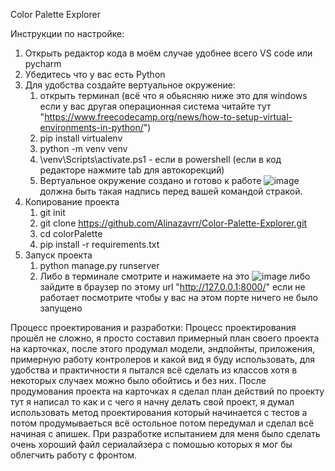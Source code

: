 Color Palette Explorer

Инструкции по настройке:
1) Открыть редактор кода в моём случае удобнее всего VS code или pycharm
2) Убедитесь что у вас есть Python
3) Для удобства создайте вертуальное окружение:
   1. открыть терминал (всё что я обьясняю ниже это для windows если у вас другая операционная система читайте тут "https://www.freecodecamp.org/news/how-to-setup-virtual-environments-in-python/")
   2. pip install virtualenv
   3. python -m venv venv
   4. \venv\Scripts\activate.ps1 - если в powershell (если в код редакторе нажмите tab для автокорекций)
   5. Вертуальное окружение создано и готово к работе ![image](https://github.com/Alinazavrr/Color-Palette-Explorer/assets/92854859/ba1e8c55-e63b-4809-a6df-22094e42c3e2) должна быть такая надпись перед вашей командой стракой.
4) Копирование проекта
   1. git init
   2. git clone https://github.com/Alinazavrr/Color-Palette-Explorer.git
   3. cd colorPalette
   4. pip install -r requirements.txt
5) Запуск проекта
   1) python manage.py runserver
   2) Либо в терминале смотрите и нажимаете на это ![image](https://github.com/Alinazavrr/Color-Palette-Explorer/assets/92854859/db333a26-0457-4e16-8c93-01d6f7bbee8c)
либо зайдите в браузер по этому url "http://127.0.0.1:8000/"    если не работает посмотрите чтобы у вас на этом порте ничего не было запущено



Процесс проектирования и разработки:
Процесс проектирования прошёл не сложно, я просто составил примерный план своего проекта на карточках, после этого продумал модели, эндпойнты, приложения, примерную работу контролеров и какой вид я буду использовать, для удобства и практичности я пытался всё сделать из классов хотя в некоторых случаех можно было обойтись и без них. После продумования проекта на карточках я сделал план действий по проекту тут я написал то как и с чего я начну делать свой проект, я думал использовать метод проектирования который начинается с тестов а потом продумываеться всё остольное потом передумал и сделал всё начиная с апишек.
При разработке испытанием для меня было сделать очень хороший файл сериалайзера с помошью которых я мог бы облегчить работу с фронтом.  






